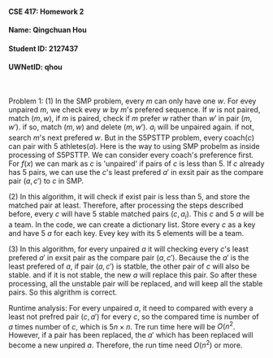 #### CSE 417: Homework 2
#### Name: Qingchuan Hou
#### Student ID: 2127437
#### UWNetID: qhou
<br/>

Problem 1:
(1) In the SMP problem, every $m$ can only have one $w$. For evey unpaired $m$, we check evey $w$ by $m$'s prefered sequence. If $w$ is not paired, match $(m,w)$, if $m$ is paired, check if $m$ prefer $w$ rather than $w'$ in pair $(m,w')$. if so, match $(m,w)$ and delete $(m,w')$. $a_i$ will be unpaired again. if not, search $m$'s next prefered $w$.
But in the S5PSTTP problem, every coach($c$) can pair with 5 athletes($a$). Here is the way to using SMP probelm as inside processing of S5PSTTP. We can consider every coach's preference first. For $f(x)$ we can mark as $c$ is 'unpaired' if pairs of $c$ is less than 5. If $c$ already has 5 pairs, we can use the $c$'s least prefered $a'$ in exsit pair as the compare pair $(a,c')$ to $c$ in SMP.

(2) In this algorithm, it will check if exist pair is less than 5, and store the matched pair at least. Therefore, after processing the steps described before, every $c$ will have 5 stable matched pairs $(c,a_i)$. This $c$ and 5 $a$ will be a team. In the code, we can create a dictionary list. Store every $c$ as a key and have 5 $a$ for each key. Evey key with its 5 elements will be a team.

(3) In this algorithm, for every unpaired $a$ it will checking every $c$'s least prefered $a'$ in exsit pair as the compare pair $(a,c')$. Because the $a'$ is the least prefered of $a$, if pair $(a,c')$ is statble, the other pair of $c$ will also be stable. and if it is not stable, the new $a$ will replace this pair. So after these processing, all the unstable pair will be replaced, and will keep all the stable pairs. So this algrithm is correct.

Runtime analysis:
For every unpaired $a$, it need to compared with every a least not prefred pair $(c,a')$ for every $c$, so the compared time is number of $a$ times number of $c$, which is $5n \times n$. Tre run time here will be $O(n^2$. However, if a pair has been replaced, the $a'$ which has been replaced will become a new unpired $a$. Therefore, the run time need $O(n^2)$ or more.